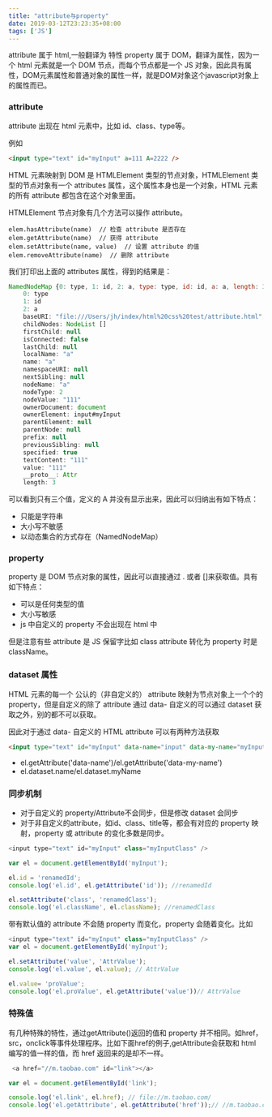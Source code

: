```yaml
---
title: "attribute与property"
date: 2019-03-12T23:23:35+08:00
tags: ['JS']
---
```


attribute 属于 html,一般翻译为 特性
property 属于 DOM，翻译为属性，因为一个 html 元素就是一个 DOM 节点，而每个节点都是一个 JS 对象，因此具有属性，DOM元素属性和普通对象的属性一样，就是DOM对象这个javascript对象上的属性而已。

<!--more-->

### attribute

attribute 出现在 html 元素中，比如 id、class、type等。

例如

```html
<input type="text" id="myInput" a=111 A=2222 />
```

HTML 元素映射到 DOM 是 HTMLElement 类型的节点对象，HTMLElement 类型的节点对象有一个 attributes 属性，这个属性本身也是一个对象，HTML 元素的所有 attribute 都包含在这个对象里面。

HTMLElement 节点对象有几个方法可以操作 attribute。
```
elem.hasAttribute(name)  // 检查 attribute 是否存在
elem.getAttribute(name)  // 获得 attribute
elem.setAttribute(name, value)  // 设置 attribute 的值
elem.removeAttribute(name)  // 删除 attribute
```

我们打印出上面的 attributes 属性，得到的结果是：
```js
NamedNodeMap {0: type, 1: id, 2: a, type: type, id: id, a: a, length: 3}
    0: type
    1: id
    2: a
    baseURI: "file:///Users/jh/index/html%20css%20test/attribute.html"
    childNodes: NodeList []
    firstChild: null
    isConnected: false
    lastChild: null
    localName: "a"
    name: "a"
    namespaceURI: null
    nextSibling: null
    nodeName: "a"
    nodeType: 2
    nodeValue: "111"
    ownerDocument: document
    ownerElement: input#myInput
    parentElement: null
    parentNode: null
    prefix: null
    previousSibling: null
    specified: true
    textContent: "111"
    value: "111"
    __proto__: Attr
    length: 3
```
可以看到只有三个值，定义的 A 并没有显示出来，因此可以归纳出有如下特点：

- 只能是字符串
- 大小写不敏感
- 以动态集合的方式存在（NamedNodeMap）


### property
property 是 DOM 节点对象的属性，因此可以直接通过 . 或者 []来获取值。具有如下特点：

- 可以是任何类型的值
- 大小写敏感
- js 中自定义的 property 不会出现在 html 中

但是注意有些 attribute 是 JS 保留字比如 class attribute 转化为 property 时是 className。

### dataset 属性

HTML 元素的每一个 公认的（非自定义的） attribute 映射为节点对象上一个个的 property，但是自定义的除了 attribute 通过  data- 自定义的可以通过 dataset 获取之外，别的都不可以获取。

因此对于通过  data-  自定义的 HTML attribute 可以有两种方法获取

```html
<input type="text" id="myInput" data-name="input" data-my-name="myInput"/>
```
- el.getAttribute('data-name')/el.getAttribute('data-my-name')
- el.dataset.name/el.dataset.myName

### 同步机制

- 对于自定义的 property/Attribute不会同步，但是修改 dataset 会同步
- 对于非自定义的attribute，如id、class、title等，都会有对应的 property 映射，property 或 attribute 的变化多数是同步。

```js
<input type="text" id="myInput" class="myInputClass" />

var el = document.getElementById('myInput');

el.id = 'renamedId';
console.log('el.id', el.getAttribute('id')); //renamedId

el.setAttribute('class', 'renamedClass');
console.log('el.className', el.className); //renamedClass
```

带有默认值的 attribute 不会随 property 而变化，property 会随着变化。比如

```js
<input type="text" id="myInput" class="myInputClass" />
var el = document.getElementById('myInput');

el.setAttribute('value', 'AttrValue');
console.log('el.value', el.value); // AttrValue

el.value= 'proValue';
console.log('el.proValue', el.getAttribute('value'))// AttrValue
```

### 特殊值

有几种特殊的特性，通过getAttribute()返回的值和 property 并不相同。如href，src，onclick等事件处理程序。比如下面href的例子,getAttribute会获取和 html 编写的值一样的值，而 href 返回来的是却不一样。

```js
 <a href="//m.taobao.com" id="link"></a>

var el = document.getElementById('link');

console.log('el.link', el.href); // file://m.taobao.com/
console.log('el.getAttribute', el.getAttribute('href'));// //m.taobao.com
```

